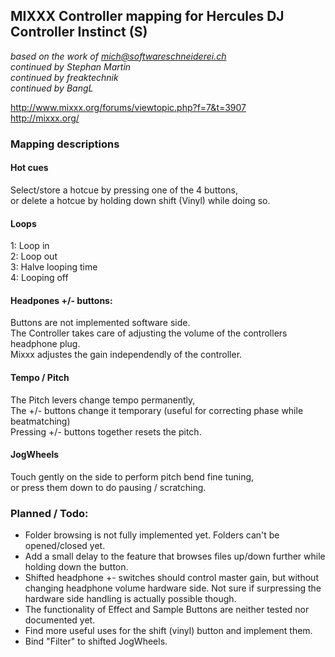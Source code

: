 ## MIXXX Controller mapping for Hercules DJ Controller Instinct (S)
*based on the work of mich@softwareschneiderei.ch*  
*continued by Stephan Martin*  
*continued by freaktechnik*  
*continued by BangL*  

http://www.mixxx.org/forums/viewtopic.php?f=7&t=3907  
http://mixxx.org/  


### Mapping descriptions


#### Hot cues

Select/store a hotcue by pressing one of the 4 buttons,  
or delete a hotcue by holding down shift (Vinyl) while doing so.  

#### Loops

1: Loop in  
2: Loop out  
3: Halve looping time  
4: Looping off  

#### Headpones +/- buttons:

Buttons are not implemented software side.  
The Controller takes care of adjusting the volume of the controllers headphone plug.  
Mixxx adjustes the gain independendly of the controller.  

#### Tempo / Pitch

The Pitch levers change tempo permanently,  
The +/- buttons change it temporary (useful for correcting phase while beatmatching)  
Pressing +/- buttons together resets the pitch.  

#### JogWheels

Touch gently on the side to perform pitch bend fine tuning,  
or press them down to do pausing / scratching.  


### Planned / Todo:

* Folder browsing is not fully implemented yet. Folders can't be opened/closed yet.
* Add a small delay to the feature that browses files up/down further while holding down the button.
* Shifted headphone +- switches should control master gain, but without changing headphone volume hardware side. Not sure if surpressing the hardware side handling is actually possible though.
* The functionality of Effect and Sample Buttons are neither tested nor documented yet.
* Find more useful uses for the shift (vinyl) button and implement them.
* Bind "Filter" to shifted JogWheels.
